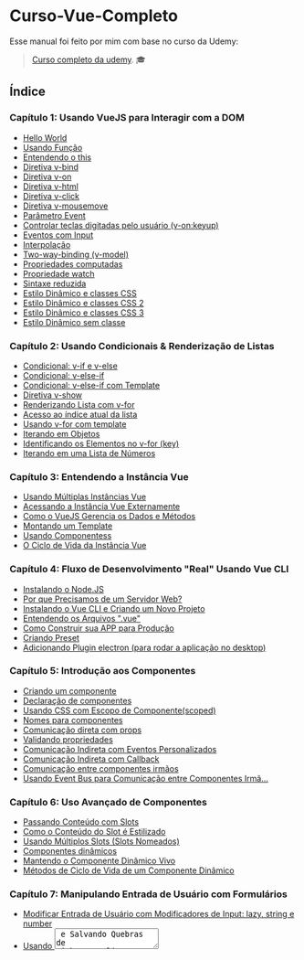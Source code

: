 # Curso-Vue-Completo
Esse manual foi feito por mim com base no curso da Udemy:
> [Curso completo da udemy](https://www.udemy.com/course/vue-js-completo/). :mortar_board:

## Índice

### Capítulo 1: Usando VueJS para Interagir com a DOM 
* [Hello World](#hello)
* [Usando Função](#funcao)
* [Entendendo o this](#this)
* [Diretiva v-bind](#bind)
* [Diretiva v-on](#on)
* [Diretiva v-html](#html)
* [Diretiva v-click](#click)
* [Diretiva v-mousemove](#mousemove)
* [Parâmetro Event](#event)
* [Controlar teclas digitadas pelo usuário (v-on:keyup)](#teclas)
* [Eventos com Input](#input)
* [Interpolação](#interpolacao)
* [Two-way-binding (v-model)](#model)
* [Propriedades computadas](#computed)
* [Propriedade watch](#watch)
* [Sintaxe reduzida](#reduzida)
* [Estilo Dinâmico e classes CSS](#estilo)
* [Estilo Dinâmico e classes CSS 2](#estilo2)
* [Estilo Dinâmico e classes CSS 3](#estilo3)
* [Estilo Dinâmico sem classe](#semclasse)

<a id="capitulo2"></a>
### Capítulo 2: Usando Condicionais & Renderização de Listas

* [Condicional: v-if e v-else](#vif)
* [Condicional: v-else-if](#velse)
* [Condicional: v-else-if com Template](#template)
* [Diretiva v-show](#vshow)
* [Renderizando Lista com v-for](#vfor)
* [Acesso ao índice atual da lista](#listai)
* [Usando v-for com template](#vfortemplate)
* [Iterando em Objetos](#interandoobjetos)
* [Identificando os Elementos no v-for (key)](#key)
* [ Iterando em uma Lista de Números](#listanumero)

<a id="capitulo3"></a>
### Capítulo 3: Entendendo a Instância Vue
* [Usando Múltiplas Instâncias Vue](#multvue)
* [Acessando a Instância Vue Externamente](#exvue)
* [Como o VueJS Gerencia os Dados e Métodos](#gerencia)
* [Montando um Template](#mount)
* [Usando Componentess](#usandocomponentes)
* [O Ciclo de Vida da Instância Vue](#ciclodevida)


<a id="capitulo4"></a>
### Capítulo 4: Fluxo de Desenvolvimento "Real" Usando Vue CLI
* [Instalando o Node.JS](#node)
* [Por que Precisamos de um Servidor Web?](#servidorNode)
* [Instalando o Vue CLI e Criando um Novo Projeto](#instalandovuecli)
* [Entendendo os Arquivos ".vue"](#entendendoarquivovue)
* [Como Construir sua APP para Produção](#appproducao)
* [Criando Preset](#preset)
* [Adicionando Plugin electron (para rodar a aplicação no desktop)](#adicionandopluginselectron)

<a id="capitulo5"></a>
### Capítulo 5: Introdução aos Componentes
* [Criando um componente](#criandocomponente)
* [Declaração de componentes](#declaracaocomponentes)
* [Usando CSS com Escopo de Componente(scoped)](#scoped)
* [Nomes para componentes](#nomescomponentes)
* [Comunicação direta com props](#props)
* [Validando propriedades](#validandopropriedades)
* [Comunicação Indireta com Eventos Personalizados](#eventospersonalizados)
* [Comunicação Indireta com Callback](#callbacks)
* [Comunicação entre componentes irmãos](#irmaos)
* [Usando Event Bus para Comunicação entre Componentes Irmã…](#barramento)

<a id="capitulo6"></a>
### Capítulo 6: Uso Avançado de Componentes
* [Passando Conteúdo com Slots](#slots)
* [Como o Conteúdo do Slot é Estilizado](#slotestilo)
* [Usando Múltiplos Slots (Slots Nomeados)](#multiplosslots)
* [Componentes dinâmicos](#componentesdinamicos)
* [ Mantendo o Componente Dinâmico Vivo](#keepalive)
* [Métodos de Ciclo de Vida de um Componente Dinâmico](#ciclodevidacomponente)

<a id="capitulo7"></a>
### Capítulo 7: Manipulando Entrada de Usuário com Formulários
* [Modificar Entrada de Usuário com Modificadores de Input: lazy, string e number](#modificadorinput)
* [Usando <textarea> e Salvando Quebras de Linha](#textareamodel)
* [Usando Checkboxes e Salvando os Dados em um Array](#checkboxmodel)
* [Usando radio](#radiomodel)
* [Manipulando Combobox com select e option](#selectmodel)
* [Previnindo comportamento padrão do botão (prevent)](#prevent)

<a id="capitulo8"></a>
### Capítulo 8: Usando e criando diretivas Personalizadas
* [Algumas diretivas](#diretivas)
* [Criando diretiva simples](#diretivasimples)
* [Passando valor para a diretiva personalizada](#diretivavalor)
* [Passando Argumento para diretiva personalizada](#diretivaargumento)
* [Diretivas personalizadas com modificadores](#diretivamodificador)
* [Anotomia de uma diretiva](#diretivaanatomia)
* [Registrar diretivas localmente](#diretivalocal)
* [Usando Múltiplos Modificadores](#variosmodificadores)
* [Passando Valores mais Complexos para as Diretivas](#diretivascomplexo)

<a id="capitulo9"></a>
### Capítulo 9: Melhorando sua App com Filtros e Mixins
* [Criando um filtro local](#filtrolocal)
* [Filtro Global e Como Encadear Múltiplos Filtros](#filtroglobal)
* [Filtro com v-bind](#filtrobind)
* [Usando mixins](#mixins)

# Capítulo 1: Usando VueJS para Interagir com a DOM 
<a id="hello"></a>
## Hello World :raised_hand:

> Uma forma de usar o Vue, é copiando a tag script da [documentação](https://vuejs.org/v2/guide/) e colando no seu documento.

> Dentro das tags HTML existe um conteúdo de texto, as chaves duplas **{{ }}** funcionam como interpolação do texto com o atributo do Vue.

> Instanciando uma nova Vue **new Vue()** com o construtor.
 
> O atributo **el** do Vue, representa qual trecho do HTML vou manipular passando o **ID**.

``` html
<script src="https://cdn.jsdelivr.net/npm/vue/dist/vue.js"></script>

<div id="app">
    <p>{{ titulo }}</p>
</div>

<script>
    new Vue({
        el: '#app',
        data: {
            titulo: 'Hello World!'
        }
    })
</script>
```
**[⬆ Voltar para o índice](#índice)**


<a id="funcao"></a>
## Usando Função :wrench:

> Uma propriedade **methods** na instância do Vue serve para adicionar minhas funções (ou métodos), repare que em **data** eu abro um objeto, a mesma coisa em **methods**

```html
<script src="https://cdn.jsdelivr.net/npm/vue/dist/vue.js"></script>

<div id="app">
    <p>{{ titulo }}</p>
    <p>{{ saudacao() }}</p>
</div>

<script>
    new Vue({
        el: '#app',
        data: {
            titulo: 'Usando VueJs!'
        },
        methods: {
            saudacao: function(){
                return 'Boa semana'
            }
        }
    })
</script> 
```
**[⬆ Voltar para o índice](#índice)**


<a id="this"></a>
## Entendendo o this :point_right:

> Repare que não preciso usar **{{ Vue.methods.saudacao }}** e também **{{ Vue.data.titulo }}** , o Vue joga todas as propriedades para a raiz dele, e o **this** referencia o Vue, ou seja, pelo **this** consigo acesso direto as propriedades

```html
<script src="https://cdn.jsdelivr.net/npm/vue/dist/vue.js"></script>

<div id="app">
    <p>{{ titulo }}</p>
    <p>{{ saudacao() }}</p>
</div>

<script>
    new Vue({
        el: '#app',
        data: {
            titulo: 'Usando VueJs!'
        },
        methods: {
            saudacao: function(){
                console.log(this)
                return this.titulo
            }
        }
    })
</script>
```
**[⬆ Voltar para o índice](#índice)**


<a id="bind"></a>
## Diretiva v-bind  :telephone_receiver:

> O HTML permite que eu crie propriedades personalizadas, o Vue usou isso para criar as suas próprias e chamou isso de **diretivas**, ex: **v-bind**, **v-model**, etc.

> Para usar os atributos do Vue nas propriedades, não posso fazer assim `<a v-href="{{link}}">Google</a> `, as chaves só funcionam pois dentro das tags do HTML eu tenho conteúdo de texto e elas fazem então a interpolação, agora para as propriedades, tem que utilizar as **diretivas** do Vue, ex: `<a v-bind:href="link">Google</a>`

> O **v-bind** faz uma ligação do atributo link do Vue para o HTML.

```html
<script src="https://cdn.jsdelivr.net/npm/vue/dist/vue.js"></script>

<div id="app">
    <a v-bind:href="link">Google</a>
</div>

<script>
    new Vue({
        el: '#app',
        data: {
            link: 'http://google.com.br'
        },
    })
</script>
```
**[⬆ Voltar para o índice](#índice)**


<a id="on"></a>
## Diretiva v-on  :on:

> **v-on** esperando um evento acontecer para chamar uma função.

```html
<script src="https://cdn.jsdelivr.net/npm/vue/dist/vue.js"></script>

<div id="app">
    <input v-on:input="saudacao">{{ titulo }}</input>
</div>

<script>
    new Vue({
        el: '#app',
        data: {
            titulo: 'Usando VueJs!',
        },
        methods: {
            saudacao: function(){
                this.titulo = "Mudei o texto"
                return this.titulo
            }
        }
    })
</script>
```
**[⬆ Voltar para o índice](#índice)**


<a id="html"></a>
## Diretiva v-html  :hammer:

> **v-html** Posso passar código HTML através de um atributo no Vue.

```html
<script src="https://cdn.jsdelivr.net/npm/vue/dist/vue.js"></script>

<div id="app">
    <p v-html="linkHtml"></p>
</div>

<script>
    new Vue({
        el: '#app',
        data: {
            linkHtml: '<a href="http://google.com.br">Google</a>'
        }
    })
</script>
```
**[⬆ Voltar para o índice](#índice)**


<a id="click"></a>
## Evento v-on:click  :mouse:

> **v-on:click** Ao ser clicado o elemento dispara uma função.

```html
<script src="https://cdn.jsdelivr.net/npm/vue/dist/vue.js"></script>

<div id="app">
    <p>{{ contador }}</p>
    <button v-on:click="somar">Somar 1</button>
</div>

<script>
    new Vue({
        el: '#app',
        data: {
            contador: 0
        },
        methods: {
            somar(){
                this.contador++
            }
        }
    })
</script>
```
**[⬆ Voltar para o índice](#índice)**


<a id="mousemove"></a>
## Evento v-on:mousemove  :mouse2:

> **v-on:mousemove** Ao passar o mouse em cima da tag `<p>`, é mostrado a posição do mouse.

```html
<script src="https://cdn.jsdelivr.net/npm/vue/dist/vue.js"></script>

<div id="app">
    <p>{{ contador }}</p>
    <button v-on:click="somar">Somar 1</button>
    <p v-on:mousemove="atualizarXY"> Mouse: {{x}} e {{y}}</p>
</div>

<script>
    new Vue({
        el: '#app',
        data: {
            contador: 0,
            x: 0,
            y: 0
        },
        methods: {
            somar(){
                this.contador++
            },

            atualizarXY(event){
                console.log(event)
                this.x = event.clientX
                this.y = event.clientY
            }
        }
    })
</script>
```
**[⬆ Voltar para o índice](#índice)**


<a id="event"></a>
## Parâmetro event  :clock130:

> Por padrão o Vue já reconhece o parâmetro event, posso usar sem passar nada na função `<button v-on:click="somar"` mas se eu passar outro parâmetro para a função e ainda sim quiser usar o evento, eu preciso usar o event assim `$event` com dólar na frente e o nome obrigatoriamente precisa ser **event**.

```html
<script src="https://cdn.jsdelivr.net/npm/vue/dist/vue.js"></script>

<div id="app">
    <p>{{ contador }}</p>
    <button v-on:click="somar(5, $event)">Somar 1</button>
</div>

<script>
    new Vue({
        el: '#app',
        data: {
            contador: 0,
        },
        methods: {
            somar(passo, ev){
                console.log(passo, ev)
                this.contador += passo
            },
        }
    })
</script>
```
**[⬆ Voltar para o índice](#índice)**

<a id="teclas"></a>
## Controlar teclas digitadas pelo usuário (v-on:keyup) :computer:

> Fica muito mais fácil controlar quais teclas o usuário digitou, basta passar o nome da tecla **v-on:keyup.(nome da tecla)**. Para controlar duas teclas pressionadas juntas **v-on:keyp.(nomedatecla).(nomedatecla)**

```html
<script src="https://cdn.jsdelivr.net/npm/vue/dist/vue.js"></script>

<div id="app">
    <div>
        <label>Ativa após qualquer tecla:</label>
        <input type="text" v-on:keyup="solteiTecla">
    </div>

    <div>
        <label>Ativa após o enter:</label>
        <input type="text" v-on:keyup.enter="solteiEnter">
    </div>

    <div>
        <label>Ativa após o enter + alt:</label>
        <input type="text"  v-on:keyup.enter.alt="solteiEnter_Alt">
    </div>
    
</div>

<script>
    new Vue({
        el: '#app',
        methods: {  
            solteiTecla(){
                alert('apertei qualquer tecla')
            },

            solteiEnter(){
                alert('Apertei Enter')
            },

            solteiEnter_Alt(){
                alert('Apertei enter+alt')
            }
        }
    })
</script>
```
**[⬆ Voltar para o índice](#índice)**


<a id="input"></a>
## Eventos com input 
### Utilizando Javascript Puro:

```html
<input type="text" onkeypress="alteraTitulo(event)">
<p id="title">Curso Vue</p>

<script>
    let p = document.querySelector("#title");

    function alteraTitulo(event){
        p.innerText = event.target.value;
    }
</script>
```

### Agora utilizando Vue:

```html
<script src="https://cdn.jsdelivr.net/npm/vue/dist/vue.js"></script>

<div id="app">
    <input type="text" v-on:input="alteraTitulo">
    <p>{{ title }}</p>
</div>

<script>
    new Vue({
        el: "#app",
        data: {
            title: "Curso Vue"
        },

        methods: {
            alteraTitulo(event){
                this.title = event.target.value;
            }
        }
    })
</script> 
```
**[⬆ Voltar para o índice](#índice)**

<a id="interpolacao"></a>
## Interpolação 

> Consigo escrever instruções simples de uma linha dentro das chaves duplas **{{}}**

```html
<script src="https://cdn.jsdelivr.net/npm/vue/dist/vue.js"></script>

<div id="app">
    <p>{{ c }}</p>
    <p>{{ c >= 10 ? "É maior ou igual a 10" : "É menor e diferente de 10"}}</p>
    <p>Dobro do contador: {{ c * 2}}</p>
    <button v-on:click="contador">Aumenta 1</button> 
</div>

<script>
    new Vue({
        el: '#app',
        data: {
            c: 0
        },

        methods: {
            contador(){
                this.c++
            }
        }
    })
</script>
```
**[⬆ Voltar para o índice](#índice)**

<a id="model"></a>
## Two-Way-Binding (v-model) :arrows_clockwise:

> Por enquanto com **v-bind** os dados da minha instância Vue modificam apenas o template.

> Já os eventos ouvem no template e modificam apenas os dados da instância Vue que por sua vez modificam o template.

> Agora o **v-model** vai modificar ao mesmo tempo o template e os dados da minha instância Vue, funcionando como um espelho ou uma via de mão dupla.

```html
<script src="https://cdn.jsdelivr.net/npm/vue/dist/vue.js"></script>

<script src="https://cdn.jsdelivr.net/npm/vue/dist/vue.js"></script>

<div id="app">
   <input type="text" v-model="titulo">
   <p>{{ titulo }}</p>
</div>

<script>
    new Vue({
        el: '#app',
        data: {
            titulo: 'Vue Js'
        }
    })
</script>
```
**[⬆ Voltar para o índice](#índice)**

<a id="computed"></a>
## Propriedades computadas :computer:

> Quando existe alguma alteração na irteface os componentes são rendererizados novamente, então os métodos são invocados mesmo sem ter ligação com as propriedades alteradas. Existe uma propriedade no vue chamada **computed** que o método só vai ser invocado quando a propriedade que tem relação com ele é alterada.

> Propriedades computed são chamadas sem os pareteses **()**

> Repare que sem o **computed**, o método resultado() era chamado quando clicado em aumentar2, mesmo sem aumentar2 ter relação nenhuma com o método resultado, com o **computed** uma propriedade computada será apenas invocada quando uma propriedade que está relacionada a ela é atualizada!

> O computed é usado quando quero juntar dos dados em um só.

```html
<script src="https://cdn.jsdelivr.net/npm/vue/dist/vue.js"></script>

<div id="app">
    <button v-on:click="aumentar">Aumentar</button>
    <button v-on:click="contador2++">Aumentar2</button>
    <button v-on:click="diminuir">Diminuir</button>
    <p>Contador: {{ contador1 }} | {{ contador2 }}</p>
    <p>Resultado: {{ resultado }}</p>
</div>

<script>
    new Vue({
        el: '#app',
        data: {
            contador1: 0,
            contador2: 0
        },

        computed: {
            resultado(){
                console.log("É chamado apenas quando modifico contador1")
                return this.contador1 >= 5 ? 
                       "maior ou igual a 5" : "menor que 5"         
            }
        },

        methods: {
             aumentar(){
                this.contador1++        
            },
             diminuir(){
                this.contador1--           
            },
            /* 
            resultado(){
                console.log(É chamado quando modifico contador 2, mesmo sem ter relação)
                return this.contador >= 5 ? 
                       "maior ou igual a 5" : "menor que 5"         
            } */
        }
    })
</script>
```
**[⬆ Voltar para o índice](#índice)**

<a id="watch"></a>
## Propriedade watch :tv:

> Monitora a mudança da propriedade. 

>Precisa ter o mesmo nome das propriedades dos dados.

```html
<script src="https://cdn.jsdelivr.net/npm/vue/dist/vue.js"></script>

<div id="app">
    <button v-on:click="aumentar">Aumentar</button>
    <p>{{ contador }}</p>
</div>

<script>
    new Vue({
        el: '#app',
        data: {
            contador: 0,
        },

        watch: {
            contador(novo, antigo){
               console.log(novo, antigo)
            }
        },

        methods: {
             aumentar(){
                this.contador++ 
            }   
        }     
    })
</script>
```
**[⬆ Voltar para o índice](#índice)**


<a id="reduzida"></a>
## Sintaxe reduzida 

> eventos **v-on** podem ser substituídos por **@** e o **v-bind** por **:**(dois pontos)

```html
<script src="https://cdn.jsdelivr.net/npm/vue/dist/vue.js"></script>

<div id="app">
    <p>{{ contador }}</p>
    <button @click="somar">Somar 1</button>
    <hr>
    <input type="text" :value="contador">
</div>

<script>
    new Vue({
        el: '#app',
        data: {
            contador: 0
        },
        methods: {
            somar(){
                this.contador++
            }
        }
    })
</script>
```
**[⬆ Voltar para o índice](#índice)**


<a id="estilo"></a>
## Estilo dinâmico e classes CSS :tshirt:

>Consigo Aplicar estilo CSS diretamente no template usando **:class="{ (nome da classe): (valor booleano)}"** ex: **:class="{c1: true}**

```html
<script src="https://cdn.jsdelivr.net/npm/vue/dist/vue.js"></script>

<style>
    #app{
        display: flex;
        justify-content: space-around;
    }

    .demo{
        width: 100px;
        height: 100px;
        background-color: gray;
    }

    .c1 {
        background-color: red;
    }

    .c2 {
        background-color: green;
    }

    .c3 {
        background-color: blue;
    }
</style>

<div id="app">
    <div class="demo" :class="{c1: aplicarC1}"
         @click="aplicarC1 = !aplicarC1"></div>
    <div class="demo"></div>
    <div class="demo"></div>
</div>

<script>
    new Vue({
        el: '#app',
        data: {
            aplicarC1: false
        }
    })
</script>
```
**[⬆ Voltar para o índice](#índice)**

<a id="estilo2"></a>
## Estilo dinâmico e classes CSS 2 :art:

> Uma outra forma de aplicar as classes css é usando a propriedade computed, consigo assim aplicar várias classes de uma forma mais enxuta.

```html
<script src="https://cdn.jsdelivr.net/npm/vue/dist/vue.js"></script>

<style>
    #app{
        display: flex;
        justify-content: space-around;
    }

    .demo{
        width: 100px;
        height: 100px;
        background-color: gray;
    }

    .c1 {
        background-color: red;
    }

    .c2 {
        background-color: green;
    }

    .c3 {
        background-color: blue;
    }
</style>

<div id="app">
    <div class="demo" :class="estilo" @click="aplicarC1 = !aplicarC1"></div>
    <div class="demo"></div>
    <div class="demo"></div>
</div>

<script>
    new Vue({
        el: '#app',
        data: {
            aplicarC1: false
        },

        computed: {
            estilo(){
                return {
                    c1: this.aplicarC1,
                    c2: !this.aplicarC1
                }
            }
        }
    })
</script>
```
**[⬆ Voltar para o índice](#índice)**


<a id="estilo3"></a>
## Estilo dinâmico e classes CSS 3 :eyeglasses:

> Mudar o nome da classe CSS através de propriedades do VUE

```html
<script src="https://cdn.jsdelivr.net/npm/vue/dist/vue.js"></script>

<style>
    .caixas{
        display: flex;
        justify-content: space-around;
    }

    .demo{
        width: 100px;
        height: 100px;
        background-color: gray;
    }

    .c1 {
        background-color: red;
    }

    .c2 {
        background-color: green;
    }

    .c3 {
        background-color: blue;
    }

    .girar {
        transform: rotate(45deg);
    }
</style>

<div id="app">
    <div class="caixas">
        <div class="demo" :class="estilo" @click="aplicarC1 = !aplicarC1"></div>
        <div class="demo"></div>
        <div class="demo" :class="[classeCSS]"></div>
    </div>
    <hr>
    <input type="text" v-model="classeCSS">
</div>

<script>
    new Vue({
        el: '#app',
        data: {
            aplicarC1: false,
            classeCSS: "c1",
            teste: "girar"
        },

        computed: {
            estilo(){
                return {
                    c1: this.aplicarC1,
                    c2: !this.aplicarC1
                }
            }
        }
    })
</script>
```
**[⬆ Voltar para o índice](#índice)**


<a id="semclasse"></a>
## Estilo dinâmico sem classe :tophat:

> Lembrando que para aplicar o nome de uma classe no template que tenha **-** (hífe) preciso usar aspas. ex: 'background-color'


```html
<script src="https://cdn.jsdelivr.net/npm/vue/dist/vue.js"></script>

<style>
    .caixas{
        display: flex;
        justify-content: space-around;
    }

    .demo{
        width: 100px;
        height: 100px;
        background-color: gray;
    }

</style>

<div id="app">
    <div class="caixas">
        <div class="demo" :style="{'background-color' : cor}"></div>
        <div class="demo" :style="[meuEstilo, {height: altura} ]"></div>
        <div class="demo"></div>
    </div>
    <hr>
    <input type="text" v-model="cor">
    <input type="text" v-model="largura">
</div>

<script>
    new Vue({
        el: '#app',
        data: {
           cor: 'red',
           largura : '300',
           altura : 20
        },

        computed: {
            meuEstilo(){
                return{
                    backGroundColor: this.cor,
                    width : this.largura + 'px'
                }
            }  
        }
    })
</script>
```
**[⬆ Voltar para o índice](#índice)**


# Capítulo 2: Usando Condicionais & Renderização de Listas
<a id="vif"></a>
## Condicional v-if e v-else :performing_arts:

> **v-if** se a condição for true aparece o elemento, **se não** (v-else) aparece o outro elemento.

> Veja nos elementos, eles desaparecem na DOM conforme a condição.

```html
<meta charset="UTF-8">
<script src="https://cdn.jsdelivr.net/npm/vue/dist/vue.js"></script>

<div id="app">
    <p v-if="logado">Usuário Logado: {{ nome }}</p>
    <p v-else>Nenhum usuário logado</p>
    <button @click="logado = !logado">{{ logado ? 'Sair' : 'Entrar' }}</button>
</div>

<script>
    new Vue({
        el: '#app',
        data: {
            nome: 'Maria',
            logado: false
        }
    })
</script>
```
**[⬆ Voltar para o índice](#capitulo2)**


<a id="velse"></a>
## Condicional v-else-if :performing_arts:

> Construir vários if aninhados.

```html
<meta charset="UTF-8">
<script src="https://cdn.jsdelivr.net/npm/vue/dist/vue.js"></script>

<div id="app">
    <p v-if="logado">Usuário Logado: {{ nome }}</p>
    <p v-else-if="anonimo">Navegando como anônimo</p>
    <p v-else>Nenhum usuário logado</p>
    <button @click="logado = !logado">{{ logado ? 'Sair' : 'Entrar' }}</button>
    <input type="checkbox" v-model="anonimo">
</div>

<script>
    new Vue({
        el: '#app',
        data: {
            nome: 'Maria',
            logado: false,
            anonimo: false
        }
    })
</script>
```
**[⬆ Voltar para o índice](#capitulo2)**


<a id="template"></a>
## Condicional v-else-if com template

> Com a tag **template** do html 5, conseguimos envolver nossas tags sem o template aparecer na DOM.

```html
<meta charset="UTF-8">
<script src="https://cdn.jsdelivr.net/npm/vue/dist/vue.js"></script>

<div id="app">
    <template v-if="logado">
        <p>Usuário Logado: {{ nome }}</p>
        <p>Perfil: admin</p>
    </template>
   
    <p v-else-if="anonimo">Navegando como anônimo</p>
    <p v-else>Nenhum usuário logado</p>
    <button @click="logado = !logado">{{ logado ? 'Sair' : 'Entrar' }}</button>
    <input type="checkbox" v-model="anonimo">
</div>

<script>
    new Vue({
        el: '#app',
        data: {
            nome: 'Maria',
            logado: false,
            anonimo: false
        }
    })
</script>
```
**[⬆ Voltar para o índice](#capitulo2)**


<a id="vshow"></a>
## Diretiva v-show 

> Com a diretiva **v-show**, o elemento não desaparece da DOM, apenas é usado um estilo para ele ficar display:none.
> **v-show** não tem "else", basta aplicar uma negação a ele.
> Como é aplicado apenas um estilo, o v-show é mais performático do que o v-if, pois o v-if altera a DOM.

```html
<meta charset="UTF-8">
<script src="https://cdn.jsdelivr.net/npm/vue/dist/vue.js"></script>

<div id="app">
    <template v-if="logado">
        <p>Usuário Logado: {{ nome }}</p>
        <p>Perfil: admin</p>
    </template>
   
    <p v-else-if="anonimo">Navegando como anônimo</p>
    <p v-else>Nenhum usuário logado</p>
    <button @click="logado = !logado">{{ logado ? 'Sair' : 'Entrar' }}</button>
    <input type="checkbox" v-model="anonimo">
    <hr>
    <footer v-show="logado">
        Feito para você! {{ nome }}
    </footer>
    <footer v-show="!logado">
        Feito para você desconhecido
    </footer>
</div>

<script>
    new Vue({
        el: '#app',
        data: {
            nome: 'Maria',
            logado: false,
            anonimo: false
        }
    })
</script>
```
**[⬆ Voltar para o índice](#capitulo2)**



<a id="vfor"></a>
## Renderizando Lista com v-for 

> Com **v-for** eu consigo fazer algo semelhante ao **for each**

```html
<meta charset="UTF-8">
<script src="https://cdn.jsdelivr.net/npm/vue/dist/vue.js"></script>

<div id="app">
    <ul>
        <li v-for="cor in cores">{{ cor }}</li>
    </ul>
</div>

<script>
    new Vue({
        el: '#app',
        data: {
            cores: ['azul', 'verde', 'amarelo', 'rosa']
        }
    })
</script>
```
**[⬆ Voltar para o índice](#capitulo2)**


<a id="listai"></a>
## Acesso ao índice atual da lista 

> O segundo parâmetro sempre será o segundo valor mais importante, nesse caso o índice. **v-for="(cor, indice) in cores" **

```html
<meta charset="UTF-8">
<script src="https://cdn.jsdelivr.net/npm/vue/dist/vue.js"></script>

<div id="app">
    <ul>
        <li v-for="(cor, indice) in cores">{{ indice }} - {{ cor }}</li>
    </ul>
</div>

<script>
    new Vue({
        el: '#app',
        data: {
            cores: ['azul', 'verde', 'amarelo', 'rosa']
        }
    })
</script>

<style>
    ul{
        list-style-type: none;
    }
</style>
```
**[⬆ Voltar para o índice](#capitulo2)**


<a id="vfortemplate"></a>
## Usando v-for com template

> tag **template** sempre ficará oculta na DOM.

```html
<meta charset="UTF-8">
<script src="https://cdn.jsdelivr.net/npm/vue/dist/vue.js"></script>

<div id="app">
    <ul>
        <li v-for="(cor, indice) in cores">{{ indice }} - {{ cor }}</li>
    </ul>

    <hr>
    <template v-for="(cor, indice) in cores">
        <h1>{{ cor }}</h1>
        <p>{{ indice }}</p>
    </template>
</div>

<script>
    new Vue({
        el: '#app',
        data: {
            cores: ['azul', 'verde', 'amarelo', 'rosa']
        }
    })
</script>

<style>
    ul{
        list-style-type: none;
    }
</style>
```
**[⬆ Voltar para o índice](#capitulo2)**


<a id="interandoobjetos"></a>
## Interando em objetos

> Nesse caso, o segundo parâmetro de maior importante será a chave, e o terceiro o índice.

```html
<meta charset="UTF-8">
<script src="https://cdn.jsdelivr.net/npm/vue/dist/vue.js"></script>

<div id="app">
    <ul>
        <li v-for="pessoa in pessoas">
            <span v-for="(valor, chave, index) in pessoa">
               {{ chave }} = {{ valor }} ({{index}})
            </span>
        </li>
    </ul>
</div>

<script>
    new Vue({
        el: '#app',
        data: {
            cores: ['azul', 'verde', 'amarelo', 'rosa'],
            pessoas: [
                {nome: 'Ana', idade: 26, peso: 59},
                {nome: 'Guilherme', idade: 22, peso: 89}
            ]
        }
    })
</script>

<style>
    ul{
        list-style-type: none;
    }
</style>
```
**[⬆ Voltar para o índice](#capitulo2)**


<a id="key"></a>
## Identificando os Elementos no v-for (key)

> o atributo key é apenas um atributo que visa auxiliar o Vue no controle de alterações em listas. Para que o que está sendo apresentado na tela, reflita exatamente o que está no array.

```html
<meta charset="UTF-8">
<script src="https://cdn.jsdelivr.net/npm/vue/dist/vue.js"></script>

<div id="app">
    <ul>
        <li v-for="cor in cores" :key="cor">{{ cor }}</li>
    </ul>

    <input type="text" v-model="cor">
    <button @click="cores.push(cor)">Adicionar</button>
    
</div>

<script>
    new Vue({
        el: '#app',
        data: {
           cor: '',
           cores: ['amarelo', 'verde', 'azul', 'roxo', 'vermelho']
        }
    })
</script>

```
**[⬆ Voltar para o índice](#capitulo2)**


<a id="listanumero"></a>
##  Iterando em uma Lista de Números

```html
<meta charset="UTF-8">
<script src="https://cdn.jsdelivr.net/npm/vue/dist/vue.js"></script>

<div id="app">
    <ul>
        <li v-for="numero in 20">{{numero}}</li>
    </ul> 
</div>

<script>
    new Vue({
        el: '#app',
    })
</script>

```
**[⬆ Voltar para o índice](#capitulo2)**



# Capítulo 3: Entendendo a Instância Vue

<a id="multvue"></a>
##  Usando Múltiplas Instâncias Vue

> Não é usual usar múltiplas instâncias vue, mas esse capítulo é para mostrar que isso é possível

```html
<meta charset="UTF-8">
<script src="https://cdn.jsdelivr.net/npm/vue/dist/vue.js"></script>

<div id="app1">
    {{titulo1}}
    <button @click="alterar">Alterar</button>
</div>

<div id="app2">
    {{titulo2}}
    <button @click="alterar">Alterar</button>
</div>

<script>
    new Vue({
        el: '#app1',
        data: {
            titulo1: 'teste1'
        },
        methods: {
            alterar(){
                this.titulo1 += '!!!'
            }
        }
    })

    new Vue({
        el: '#app2',
        data: {
            titulo2: 'teste2'
        },
        methods: {
            alterar(){
                this.titulo2 += '!!!'
            }
        }
    })
</script>

```
**[⬆ Voltar para o índice](#capitulo3)**


<a id="exvue"></a>
##  Acessando a Instância Vue Externamente

> Consigo acessar dados de uma instância Vue dentro de outra e acessar dados da Vue através de javascript puro.

```html
<meta charset="UTF-8">
<script src="https://cdn.jsdelivr.net/npm/vue/dist/vue.js"></script>

<div id="app1">
    {{titulo1}}
    <button @click="alterar">Alterar</button>
</div>

<div id="app2">
    {{titulo2}}
    <button @click="alterar">Alterar</button>
</div>

<script>
    const vm1 = new Vue({
        el: '#app1',
        data: {
            titulo1: 'teste1'
        },
        methods: {
            alterar(){
                vm2.titulo2 += '???'
            }
        }
    })

   const vm2 = new Vue({
        el: '#app2',
        data: {
            titulo2: 'teste2'
        },
        methods: {
            alterar(){
                vm1.titulo1 += '!!!'
            }
        }
    })

    setTimeout(() => {
        vm1.titulo1 = 'Alterado pelo timer'
    }, 2000)
</script>
```
**[⬆ Voltar para o índice](#capitulo3)**


<a id="exvue"></a>
##  Acessando a Instância Vue Externamente

> Consigo acessar dados de uma instância Vue dentro de outra e acessar dados da Vue através de javascript puro.

```html
<meta charset="UTF-8">
<script src="https://cdn.jsdelivr.net/npm/vue/dist/vue.js"></script>

<div id="app1">
    {{titulo1}}
    <button @click="alterar">Alterar</button>
</div>

<div id="app2">
    {{titulo2}}
    <button @click="alterar">Alterar</button>
</div>

<script>
    const vm1 = new Vue({
        el: '#app1',
        data: {
            titulo1: 'teste1'
        },
        methods: {
            alterar(){
                vm2.titulo2 += '???'
            }
        }
    })

   const vm2 = new Vue({
        el: '#app2',
        data: {
            titulo2: 'teste2'
        },
        methods: {
            alterar(){
                vm1.titulo1 += '!!!'
            }
        }
    })

    setTimeout(() => {
        vm1.titulo1 = 'Alterado pelo timer'
    }, 2000)
</script>
```
**[⬆ Voltar para o índice](#capitulo3)**



<a id="gerencia"></a>
##  Como o VueJS Gerencia os Dados e Métodos

> Aqui, estou adicionando uma nova propriedade para minha instância  **vm.novainfo** porém quando vou renderizar na tela, acontece o erro,
esse dado não é reativo, pois não declarei ele dentro da minha instância Vue.

```html
<meta charset="UTF-8">
<script src="https://cdn.jsdelivr.net/npm/vue/dist/vue.js"></script>

<div id="app">
    {{titulo}} {{ novaInfo}}
    <button @click="alterar">Alterar</button>
</div>

<script>
    const vm = new Vue({
        el: '#app',
        data: {
            titulo: 'teste'
        },
        methods: {
            alterar(){
                this.titulo += '???'
            }
        }
    })

    vm.novaInfo = 'Teste'
    console.log(vm.novaInfo)

</script>
```
**[⬆ Voltar para o índice](#capitulo3)**


<a id="mount"></a>
##  Montando um Template

> Template aqui é uma propriedade da instância Vue, uso crases ` ` para conseguir escrever em mais de uma linha. O template pode ser montado
com o método **$mount(#app)** passando o #app ou com javascript puro como mostrando na última linha

```html
<meta charset="UTF-8">
<script src="https://cdn.jsdelivr.net/npm/vue/dist/vue.js"></script>

<div id="app">

</div>

<script>
    const vm = new Vue({
        template: `
            <div>
                <h1>{{ aula }}</h1>
                <h2>{{ modulo }}</h2>
                <button @click="alterarAula">Alterar Aula</button>
                <button @click="alterarModulo">Alterar Módulo</button>
            </div>
        `
        ,
        data:{
            aula: 'Aula: montando instância vue',
            modulo: 'Modulo: Instância Vue'
        },
        methods: {
            alterarAula(){
                this.aula += '#'
            },
            alterarModulo(){
                this.modulo += '#'
            }
        }
    })

    //vm.$mount('#app')
    vm.$mount()
    document.querySelector('#app').appendChild(vm.$el)
</script>
```
**[⬆ Voltar para o índice](#capitulo3)**


<a id="usandocomponentes"></a>
##  Usando componentes

> Essa não é a melhor forma de usar componentes.

> Repare que o **data** é usado como função, para que cada componentes tenha suas próprias propriedades, 
se fosse passado como na instância, todo componentes teriam os mesmo dados alterados. Com a função ele sempre retorna um diferente.

> Componentes são usados como tags HTML.
 
```html
<meta charset="UTF-8">
<script src="https://cdn.jsdelivr.net/npm/vue/dist/vue.js"></script>

<div id="app">
    <comp></comp>
    <comp></comp>
    <comp></comp>
</div>

<script>
    Vue.component('comp', {
        template: `
            <div>
                <h1>{{ aula }}</h1>
                <h2>{{ modulo }}</h2>
                <button @click="alterarAula">Alterar Aula</button>
                <button @click="alterarModulo">Alterar Módulo</button>
            </div>
        `
        ,
        data: function(){
            return{
                aula: 'Aula: montando instância vue',
                modulo: 'Modulo: Instância Vue'
            }
        },
        methods: {
            alterarAula(){
                this.aula += '#'
            },
            alterarModulo(){
                this.modulo += '#'
            }
        }
    })

    const vm = new Vue({
        el: '#app', 
    })

</script>
```
**[⬆ Voltar para o índice](#capitulo3)**


<a id="ciclodevida"></a>
##  Ciclo de vida da instância Vue

> Todo o ciclo de como é feito a instância.
 
```html
<meta charset="UTF-8">
<script src="https://cdn.jsdelivr.net/npm/vue/dist/vue.js"></script>

<div id="app">
    <h1>{{ titulo }}</h1>
    <button @click="titulo += '#'">Alterar Titulo</button>
    <button @click="$destroy()">Destruir</button>
</div>

<script>
    const vm = new Vue({
        el: '#app',
        data: {
            titulo: 'Ciclo de vida'
        },
        beforeCreate() {
            console.log('Antes de criar')
        },
        created(){
            console.log('Criado')
        },
        beforeMount() {
            console.log('Antes de montar! (DOM)')
        },
        mounted() {
            console.log('DOM montada')
        },
        beforeUpdate() {
            console.log('Antes de atualizar')
        },
        update(){
            console.log('Atualizado')
        },
        beforeDestroy() {
            console.log('Antes de destruir')
        },
        destroyed() {
            console.log('Destruido')
        },
    })
</script>
```
**[⬆ Voltar para o índice](#capitulo3)**


# Capítulo 4: Fluxo de Desenvolvimento "Real" Usando Vue CLI

<a id="node"></a>
## Instalando o Node.JS

> Para esse capítulo precisamos usar o node.js.

> Vamos usar também o NPM, que é um gerenciador de pacotes para node.js.

>Instale o plugin **vetur** no vs code.
 

[Download node](https://nodejs.org/en/)

> Baixe a versão LTS do **node**, que é mais estável.

**[⬆ Voltar para o índice](#capitulo4)**


<a id="servidorNode"></a>
##  Por que Precisamos de um Servidor Web?

> Apesar de que o vue.js executa no client (se abrirmos o arquivo, estamos simulando o que o usuário vai ver), esse arquivo foi servido através de um 
protocólo HTTP (servidor).

> O protocólo HTTP não tem as mesmas funcionalidades do que um protocólo do tipo File ( que é quando abrimos o arquivo na nossa máquina).

> Logo, o servidor é importante para testarmos a aplicação em cenários mais realistas ( Requisições Ajax precisam de um servidor).

> O próprio Vue CLI internamente tem um servidor baseado em node, todo configurado, com auto reload e etc.

> Vue CLI te da toda a estrutura do projeto, configurações do projeto, build para desenvolvimento (que inicia um servidor),
build de produção, etc.

**[⬆ Voltar para o índice](#capitulo4)**


<a id="instalandovuecli"></a>
##  Instalando o Vue CLI e Criando um Novo Projeto

> Para instalar o vue CLI na sua máquina usando NPM, use o comando:
```javascript
npm i -g @vue/cli
```

> Agora o comando "vue" está disponível. Para criar um novo projeto, basta usar o comando:
```javascript
vue create (nomeprojeto)
```

> Agora use os comandos indicados para entrar na pasta (cd) e para iniciar um servidor:
```javascript
npm run serve
```

**[⬆ Voltar para o índice](#capitulo4)**


<a id="entendaarquivovue"></a>
##  Entendendo os Arquivos ".vue"

> Repare que o arquivo App.vue tem 3 secções: **template**, **script** e **style**. Faça um teste apagando tudo e escreva "olá mundo" no template,
dentro de uma div. Na parte do script, vamos ter as mesmas propriedades da instância Vue, faça um teste com **data**, mas lembre-se que por ser um
componente, data precisa ser usada como função, para que seus dados não sejam iguais para todos os componentes usados. Adicione um estilo também, pegando pelo id.

```html
<template>
  <div  id="app">
      {{ titulo }}
      <button @click="titulo += '#'">Alterar</button>
  </div>
</template>

<script>
export default {
  data: function(){
    return{
      titulo: "Teste data usando Vue.JS"
    }
  }
}
</script>

<style>
  #app{
    background-color: chocolate;
    color: #ffffff;
  }
</style>
```


**[⬆ Voltar para o índice](#capitulo4)**


<a id="appproducao"></a>
##  Como Construir sua APP para Produção

> Repare que não existe um arquivo app.js, esse arquivo javascript fica em memória. Para gerar esses arquivos e as pastar de produção,
precisamos usar o comando:

```
npm run build
```
> Repare que gerou a pasta **dist**, agora teremos nosso arquivo **html** com uma única linha, para ser o mais pequeno possível, agora sim temos os arquivos js
gerados. Com o comando **npm run build**, tiramos o arquivo js da memória e de fato colocamos no disco.

**[⬆ Voltar para o índice](#capitulo4)**

<a id="preset"></a>
## Criando Preset

> Quando executamos o comando **vue create (nome)** aparece a opção para escolher um preset (que são plugins e configurações já definidos). Escolha
a opção para definir manualmente os plugins, agora com a tecla de espaço, marque algumas opções, por exemplo: PWA, router, Vuex, Css Pre-processors, depois
tecle enter e siga esses passos: 
             2x. 
             De um sim (Y). 
             Sass/SCSS (with node-sass). P
             Primeira opção 
             Primeira novamente. 
             Package.json
             Salvar. 
             Por fim escolha o nome do preset. Pronto, está criando um preset.

> Agora, quando começar um novo projeto, irá aparecer o seu preset como opção, ele terá tudo configurado como foi feito. O seu projeto terá mais coisas
dentro dele.

**[⬆ Voltar para o índice](#capitulo4)**

<a id="adicionandopluginselectron"></a>
## Adicionando Plugin electron (para rodar a aplicação no desktop)

> Entre em package.json, e veja nas devDependencies, alguns plugins oficiais, sabemos disso pois começa com @vue/cli-plugin-babel, agora
plugins criados por terceiros usam o prefixo vue-cli-plugin. Na nossa aplicação vamos usar o plugin electron-builder, como o prefixo é padrão, 
para adicionar ao projeto basta usar o nome do plugin sem o prefixo, use o comando:
```javascript
vue add electron-builder
```
> Esse plugin é vai construir sua aplicação para desktop. Use o comando criado dentro do package.json, que é:

```javascript
npm run electron:serve
```

> Ele abrirá sua aplicação no desktop.

> Para mais opções adicione também o plugin:

```javascript
vue add vuetify
```

**[⬆ Voltar para o índice](#capitulo4)**


### Capítulo 5: Introdução aos Componentes


<a id="criandocomponente"></a>
##  Criando um componente

> Depois de criado a aplicação com **vue create**, vamos criar um componente **Contador.vue** dentro da pasta src.
 
```html
<template>
    <div class="contador">
        <span>{{ contador }}</span>
        <button @click="adicionar">+</button>
        <button @click="subtrair">-</button>
    </div>
</template>

<script>
export default {
    data(){
        return{
            contador: 0
        }
    },

    methods: {
        adicionar(){
            this.contador++
        },

        subtrair(){
            this.contador--
        }
    }
}
</script>

<style>
    .contador span{
        border-bottom: 1px solid #CCC;
        height: 30px;
        padding: 5px 25px;
    }

    .contador button{
        height: 30px;
        width: 30px;
        border-radius: 15px;
        background-color: coral;
        color: #fff;
        margin-left: 10px;
        outline: none;
    }
</style>
```

> Dentro do arquivo **main.js** vamos importar esse componente:

```javascript
 import Contador from './Contador.vue'
```

> Depois declarar esse componente como global ( global: pode ser usado em qualquer template), passando o nome que será usado:
```javascript
 Vue.component('app-contador', Contador)
```

> O arquivo main.js completo ficará assim:
```javascript
import Vue from 'vue'
import App from './App.vue'
import Contador from './Contador.vue'

Vue.config.productionTip = false

Vue.component('app-contador', Contador)

new Vue({
  render: h => h(App),
}).$mount('#app')
```

> Como o arquivo App.vue sempre começará a aplicação, podemos colocar o componente nele como se fosse um elemento <app-contador /> :

```html
<template>
<div id="app">
   <h1>Contadores</h1> 
   <app-contador />
   <app-contador />
   <app-contador />
</div>
</template>

<script>
export default {
}
</script>
```

**[⬆ Voltar para o índice](#capitulo5)**


<a id="declaracaocomponentes"></a>
## Declaração de componentes

> Declaração global, qualquer template tem acesso:

```javascript
 Vue.component('app-contadores', Contadores)
```

> Declaração local, apenas o componente que ele foi declarado tem acesso:

```javascript
 import Contador from './Contador.vue'

 export default {
    components: { 'app-contador' : Contador }    
 }
```

**[⬆ Voltar para o índice](#capitulo5)**



<a id="scoped"></a>
## Usando CSS com Escopo de Componente (scoped)

> Quando definimos um estilo para o nosso componente, esse estilo vai valer para todos os elementos, exemplo:

```html
<style>
    div {
        border: 1px solid red;
    }
</style>
```
> Esse estilo da div vai valer para todas os componentes do meu projeto. Para que o estilo fique somente para o componente específico, é
preciso escrever **scoped** no style.

```html
<style scoped>
    div {
        border: 1px solid red;
    }
</style>
```

> O estilo é transmitido para o filho direto do componente, mas não para o filho do filho, ou seja, ele não vai se propagar indefinidamente!
> Veja em inspecionar elemento, que é gerado uma propriedade no elemento, com um hash para identificar cada um deles, exemplo de como vai
aparecer : **data-v-6cbbf471** , isso é o vue aplicando o estilo nos elementos. Para procurar os que são afetados pelo estilo, basta escrever
isso no console, por exemplo: **document.querySelectorAll('div[data-v-6cbbf471]')**

**[⬆ Voltar para o índice](#capitulo5)**


<a id="nomescomponentes"></a>
## Nomes para componentes

> Lembrando que se for definr um nome com hífen, é preciso usar aspas em volta, mas se exportar o componente usando camel case ou pascal case,
posso simplesmente usar o hífen aonde a letra fica maíscula. Ex: 

```javascript
<app-usuario-info />


import AppUsuarioInfo from './UsuarioInfo'

export default {
    components: { AppUsuarioInfo }
}
```

> Usando aspas em volta ficaria assim:
```html
<app-usuario-info />


import AppUsuarioInfo from './UsuarioInfo'

export default {
    components: { 'app-usuario-info' : AppUsuarioInfo }
}
```


**[⬆ Voltar para o índice](#capitulo5)**

<a id="props"></a>
## Comunicação direta com props

> Propriedades nas tags são aceitas pelo HTML, por exemplo <div class=""teste> Olá mundo </div>, class é uma propriedade, assim como
id, charset, entre outras. Agora para passar uma propriedade de um componente para outro, posso criar propriedades personalizadas.

> No componente pai, eu tenho dados como "nome" :

```html
<template>
   <div id="pai">
       <h1>Eu sou o componente pai!</h1>
       <app-filho />
   </div>
</template>

<script>
import Filho from './Filho.vue'

export default {
    components: { 'app-filho' : Filho},
    data() {
        return {
            nome: "Joao"
        }
    }
}
</script>
```

> Agora eu quero passar esse "nome" para o componente filho, uma forma de fazer isso, é definindo no componente filho,
a propriedade "props", que vai aceitar propriedades passadas pelo componente pai.

```html
<template>
   <div class="filho">
       <h2>Eu sou o componente Filho!</h2>
       <p>{{ nome }}</p>
   </div>
   
</template>

<script>

export default {
    props: ['nome']
}
</script>

<style scoped>
 
</style>
```

> Agora, basta passar a propriedade na tag **app-filho**:

```html
<template>
   <div id="pai">
       <h1>Eu sou o componente pai!</h1>
       <app-filho :nome="nome"/>
   </div>
</template>

<script>
import Filho from './Filho.vue'

export default {
    components: { 'app-filho' : Filho},
    data() {
        return {
            nome: "Maria"
        }
    }
}
</script>

<style>
   #pai {
       color: rgb(60, 60, 170)
   }
</style>
```

**[⬆ Voltar para o índice](#capitulo5)**

<a id="validandopropriedades"></a>
## Validando propriedades

> Vamos supor que você tenha uma propriedade **nome** que será passada do componente pai para o filho, e no componente filho ela execute esse método:

```javascript
  this.nome.split('').reverse().join('')
```
> Esse método vai inverter a ordem de nome. Agora imagine que em nome você passe um número, bolean, ou qualquer tipo que não seja string, isso vai gerar um erro,
uma forma de tratar esse erro é especificar o tipo da propriedade a ser recebida:

```javascript
  props: {
        nome: String
    }
```

> Dessa forma é mais fácil encontrar o erro no console, eu especifico o tipo esperado, repare que o tipo tem letra maiúscula.
> Posso também esperar mais de um tipo, dessa forma:

```javascript
  props: {
        nome: [String, Array]
    }
```

> Também posso abrir minha propriedade nome como se fosse um objeto, dessa forma:

```javascript
  props: {
        nome: {
            type: String,
            require: true
        }
    }
```

> To dizendo que o tipo é String, é obrigatório que se passe a propriedade, usando o **require: true**
> Também posso passar a propriedade default, quando nada for passado ele usará o que estiver em default:

```javascript
  props: {
        nome: {
            type: String,
            default: 'joão'
        }
    }
```

**[⬆ Voltar para o índice](#capitulo5)**


<a id="eventospersonalizados"></a>
## Comunicação Indireta com Eventos Personalizados

> Existe uma forma de passar o evento do componente filho para o componente pai, passando dentro da função: 

```javascript
     reiniciarNome(){
            this.nome = "Pedro",
            this.$emit('nomeMudou', this.nome)
        }
```
> Estou criando um evento chamado "nomeMudou", que está associado com a propriedade "nome".
> Agora é só "ouvir" esse evento, como se fosse um evento normal (@click ou qualquer outro).

```javascript
    <app-usuario-info :nome="nome" @nomeMudou="nome = $event"/>
```

> Dentro do componente pai eu estou passando o evento. o $event, vai ter o valor do "this.nome". No caso estou alterando o valor da variável nome,
com o $event.

> Posso também, passar um objeto no **this.$emit** : 
```javascript
     reiniciarNome(){
            const antigo = this.nome
            this.nome = "Pedro",
            this.$emit('nomeMudou', {
              novo: this.nome,
              antigo
            })
        }
```
> Agora consigo acessar essas propriedades usando **$event.novo** ou **$event.antigo**
```javascript
     <div class="componentes">
            <app-usuario-info 
                :nome="nome" 
                @nomeMudou="nome = $event.antigo + $event.novo "/>
            <app-usuario-editar />
        </div>
```

<a id="callbacks"></a>
## Comunicação Indireta com Callback

> Outra forma de comunicação entre filho e pai, é ultilizar callbacks 

```javascript
     <div class="componentes">
            <app-usuario-info 
                :nome="nome" 
                :reiniciarFn="reiniciarNome"/>
            <app-usuario-editar />
        </div>
```
> No componente pai, estou passando uma função **reiniciarNome** pela propriedade **ReiniciarFn**

```javascript
      props: {
        nome: {
            type: String,
            require: true
        },

        reiniciarFn: Function
    },
```

> Agora declaro a função nas propriedades do componente filho, do tipo **Function**.

> E posso chamar essa propriedade disparando um evento como o click:
```javascript
   <button @click="reiniciarFn">Reiniciar Nome (call back)</button>
```

**[⬆ Voltar para o índice](#capitulo5)**

<a id="irmaos"></a>
## Comunicação entre componentes irmãos

> Não existe comunicação direta entre irmãos. Uma forma de fazer, seria:
o filho gera um evento para o pai, e o pai altera não só o filho que gerou o evento, mas também os outros filhos, se o pai tiver propriedades
associadas aos filhos.
 
Então: Filho1 altera o pai, e depois o pai altera o valor do filho1 e do filho2.            


**[⬆ Voltar para o índice](#capitulo5)**


<a id="barramento"></a>
## Usando Event Bus para Comunicação entre Componentes Irmãos

> Posso criar dentro da pasta **src** um barramento.js, que irá instanciar uma vue.

**barramento.js**
```javascript
   import Vue from 'vue'
   export default new Vue()
```

> No componente filho posso imitir alguma evento que causou alguma alteração, usando o barramento:

```javascript
import barramento from '@/barramento'

export default {
    props: {
        idade: Number
    },
    methods: {
        alterarIdade(){
            this.idade = 33
            barramento.$emit('idadeMudou', this.idade)
        }
    }
}
```

> Agora no componente irmão, eu posso ficar ouvindo se esse evento será disparada, e então passar uma callbak pra ele executar:


```javascript
  import barramento from '@/barramento'
    created(){
        barramento.$on('idadeMudou', idade => {
            this.idade = idade
        })
    }
```
> Repare que estou usando a função **created()** do vue, ela está fora da propriedade methods do componente filho.
> Pronto, agora os valores serão alterados apenas nos irmãos.

**[⬆ Voltar para o índice](#capitulo5)**


# Capítulo 6:Uso Avançado de Componentes

<a id="slots"></a>
## Passando Conteúdo com Slots

> É possível passar conteúdo pelo componente, dentro da tag filho.
> No componente pai (citacoes), passamos o conteúdo assim dentro do componente filho(citacao):
```javascript
  <template>
    <div class="citacoes">
        <Citacao>
            <h1>{{citacoes[indice].autor}}</h1>
            <p>{{ citacoes[indice].texto }}</p>
            <h6>{{ citacoes[indice].fonte }}</h6>
        </Citacao>
    </div>
</template>
```

> Agora no componente citacao passamos apenas a tag **slot**
```javascript
 <template>
    <div class="citacao">
       <slot></slot>
    </div>
  </template>
```

<a id="slots"></a>
## Como o Conteúdo do Slot é Estilizado

> O estilo é passado tanto no componente que tem a tag slot, quanto no componente que passa o contéudo, sendo que esse
o que tem preferência.

> Posso também definir o estilo que quero usando **!important**

```javascript
   h1 {
        color: red!important;
    }
```

**[⬆ Voltar para o índice](#capitulo6)**


<a id="multiplosslots"></a>
## Usando Múltiplos Slots (Slots Nomeados)

> Consigo passar vários slots, basta colocar a propriedade slot na tag que quero passar no componente pai (citacoes):
```javascript
     <Citacao>
            <p slot="teste">Olá eu estou aqui</p>
       </Citacao>
```

> Agora no componente filho, eu passo na tag slot, a propriedade name:
```javascript
   <template>
    <div class="citacao">
       <slot></slot>
       <slot name="teste"></slot>
    </div>
   </template>
```


**[⬆ Voltar para o índice](#capitulo6)**

<a id="componentesdinamicos"></a>
## Componentes Dinâmicos

> Existe um elemento personalizado do vue.js chamado **component**, que possuí a propriedade **:is**, aonde eu posso passar
alguma propriedade (que corresponde a algum componente com aspas simples) e então o vue irá resolver para mim:
```javascript
    <component :is="componente"/>
```
> E dai posso fazer o que eu quiser com a propriedade passada **componente**, nesse caso estou passando 'Citacoes':

```javascript
 export default {
	components: { Citacoes, Sobre },
	data(){
		return {
			componente: 'Citacoes'
		}
	}
}
```

> Posso por exemplo criar dois botões, aonde o valor de componente será alterado:

```javascript
<template>
	<div id="app">
		<span>
			<button @click="componente = 'Citacoes'">Citações</button>
			<button @click="componente = 'Sobre'">Sobre</button>
		</span>
		<component :is="component"/>
	</div>
</template>
```

**[⬆ Voltar para o índice](#capitulo6)**


<a id="keepalive"></a>
##  Mantendo o Componente Dinâmico Vivo

> Toda vez que eu troco de um componente para outro, o componente trocado é destruído, posso observar isso usando os métodos
de ciclo vida: created e destroyed, passando um console.log() para observar quando um ou outro é ativado.

> Mas sempre um componente é destruído, se eu quero mante-lo vivo, para que na volta ele mostre o mesmo resultado de antes,
possa usar um elemento personalidado do vue, chamado **keep-alive** e envolver o meu componente:

```javascript
 <keep-alive>
  <component :is="component"/>
</keep-alive>
```

> Pronto, agora ele não será mais destruído.

**[⬆ Voltar para o índice](#capitulo6)**

<a id="ciclodevidacomponente"></a>
##  Métodos de Ciclo de Vida de um Componente Dinâmico

> Consigo observar quando um componente é criado, destruído, ativado ou desativo com esses métodos:
```javascript
    created(){
        console.log('created')
    },
    destroyed(){
        console.log('destroyed')
    },
    activated(){
        console.log('ativo')
    },
    deactivated(){
        console.log('desativado')
    }
```
> Lembrando que os métodos de ativar ou desativar, só seram chamados se o elemento **keep-alive** estiver definido.
**[⬆ Voltar para o índice](#capitulo6)**


# Capítulo 7: Manipulando Entrada de Usuário com Formulários

<a id="modificadorinput"></a>
##  Modificar Entrada de Usuário com Modificadores de Input: lazy, trim e number

> Com a diretiva v-model, cada tecla será refletida no dado, agora se você quiser que seja modificado apenas quando tirar o foco do campo, por exemplo clicar fora
do campo "e-mail" é só usar **v-model.lazy**, ou seja, o v-model vai ficar com "preguiça" e só modificar depois:

```javascript
<label nome="E-mail">
    <input type="text" v-model.lazy="usuario.email">
</label>
```

> Temos também o **trim** que tira os espaços em branco no começo e no fim do input

**v-model.trim posso usar também como v.model.lazy.trim**

> O v-model.number transforma o valor de string para number, isso é útil pois sempre no input, o valor retornado é uma string.

**o v-model.number vai forçar o valor do campo a ser número**

**[⬆ Voltar para o índice](#capitulo7)**


<a id="textareamodel"></a>
##  Usando <textarea> e Salvando Quebras de Linha

> Podemos usar o textarea com o v-model, o ruim é que quando pulamos a linha, ou deixamos um espaço em branco, isso não é refletido.
> Para que os espaços em branco sejam preservados precismos usar o style: white-space: pre; -> "Espaços em branco **pre**servados

```javascript
<span>Mensagem com múltiplas linhas:</span>
<p style="white-space: pre;">{{ message }}</p>
<br>
<textarea v-model="message" placeholder="Escreva bastante"></textarea>
```

**[⬆ Voltar para o índice](#capitulo7)**


<a id="checkboxmodel"></a>
##  Usando Checkboxes e Salvando os Dados em um Array

> Com o checkbox armazenamos os dados selecionados dentro um array.
> O v-model vai pegar o que está em value.

```html
<script src="https://cdn.jsdelivr.net/npm/vue/dist/vue.js"></script>

<div id="app">
   <input type="checkbox" value="ativado" v-model="selecionados"> <label for="">ativado</label>
   <input type="checkbox" value="desativado" v-model="selecionados"> <label for="">desativado</label>
   <p>{{selecionados}}</p>
</div>

<script>
    new Vue({
        el: "#app",
        data: {
            selecionados: []
        }

    })
</script>
```

**[⬆ Voltar para o índice](#capitulo7)**


<a id="radiomodel"></a>
##  Usando radio

> Com o v-model o radio vai selecionar apenas uma opção, basta colocar o v-model nos dois input radio.
> O valor do v-model é pego pelo value também.

```html
<script src="https://cdn.jsdelivr.net/npm/vue/dist/vue.js"></script>

<div id="app">
   <input type="radio" value="one" v-model="picked"> <label for="">One</label>
   <input type="radio" value="Two" v-model="picked"> <label for="">Two</label>

   <p>Picked: {{picked}}</p>
</div>

<script>
    new Vue({
        el: "#app",
        data: {
            picked: ''
        }

    })
</script>
```

**[⬆ Voltar para o índice](#capitulo7)**


<a id="selectmodel"></a>
##  Manipulando Combobox com select e option

```html
<script src="https://cdn.jsdelivr.net/npm/vue/dist/vue.js"></script>

<div id="app">
    <p>Personagem: </p>
    <select v-model="selecionado">
        <option v-for="personagem in personagens" :value="personagem.codigo"
        >
            {{personagem.nome}}
        </option>
    </select>

    <p>Escolhido: {{selecionado}} </p>
</div>

<script>
    new Vue({
        el: "#app",
        data: {
           personagens: [
               {codigo: 1, nome: "Home Lander"},
               {codigo: 2, nome: "Trem Bala"},
               {codigo: 3, nome: "Tempestade"}
           ],
           selecionado: 3
        }
    })
</script>
```

**[⬆ Voltar para o índice](#capitulo7)**

<a id="prevent"></a>
## Previnindo comportamento padrão do botão (prevent)

> Para que o botão não faça o comportamento padrão de submit, é preciso usar **@click.prevent**, assim ele vai se "prevenir" do comportamento padrão.

**[⬆ Voltar para o índice](#capitulo7)**


# Capítulo 8: Usando e criando diretivas

<a id="diretivas"></a>
## Algumas diretivas
	
```html
	<p v-text="'Usando diretiva v-text'"></p>
	<p v-html="'Usando diretiva <strong>v-html</strong>'"></p>
```

**[⬆ Voltar para o índice](#capitulo8)**

<a id="diretivasimples"></a>
## Criando diretiva simples

> o método bind é um método hook, chamado apenas uma vez quando a diretiva é interligada com o elemento. "el" é o elemento que a diretiva está vinculada,
é usado para manipular a DOM diretamente
```javascript
	Vue.directive('destaque', {
	bind(el){
		el.style.backgroundColor = 'lightgreen';
	}
})
```

> Para usar a diretiva criada:

```html
   <p v-destaque>Usando minha diretiva</p>
```
**[⬆ Voltar para o índice](#capitulo8)**

<a id="diretivavalor"></a>
## Passando valor para a diretiva personalizada

> Com o parâmetro **binding** consigo passar valores para a minha diretiva, nesse caso, por ser uma cor, o valor precisa estar entre aspas simples dentro das aspas duplas
e é preciso atualizar a página também, o auto reload não funciona muito bem aqui.

```javascript
	Vue.directive('destaque', {
	bind(el, binding){
		el.style.backgroundColor = binding.value;
	}
})
```
Para usar a diretiva
```html
   <p v-destaque="'blue'">Usando minha diretiva</p>
```

**Outro exemplo**
```javascript
<p v-destaque="1 + 1">Usando minha diretiva</p>
---------------------------------------------
Vue.directive('destaque', {
	bind(el, binding){
		el.innerText = binding.value;
	}
})
```
**Outro exemplo: Posso passar como dado normal**
```javascript
<p v-destaque="cor">Usando minha diretiva</p></div>

export default {
    data(){
	return {
	   cor: 'red'
	}
   }
}
```
**[⬆ Voltar para o índice](#capitulo8)**

<a id="diretivaargumento"></a>
## Passando Argumento para diretiva personalizada

> O argumento da diretiva vem nos dois pontos :, igual quando temos v-bind:value, o argumento é value, ou v-on:click, o argumento é o click. Então podemos
pegar o argumento com binding.arg ( no singular, podemos ter apenas um único argumento) e verificar se ele existe ou não: 

```javascript
	Vue.directive('destaque', {
	bind(el, binding){
		if(binding.arg === 'fundo'){
			el.style.backgroundColor = binding.value;
		} else {
			el.style.color = binding.value;
		}
	}
})
```
> Se o argumento existir, ele vai aplicar o fundo, se não vai aplicar apenas a cor.
> Para usar a diretiva criada com argumento:

```html
  <p v-destaque="'lightblue'">Usando minha diretiva</p>
```
**[⬆ Voltar para o índice](#capitulo8)**

<a id="diretivamodificador"></a>
## Diretivas personalizadas com modificadores

> Posso ter vários modificadores, eu vejo se eles estão sendo passados com **binding.modifiers['']**
```javascript
Vue.directive('destaque', {
	bind(el, binding){
		let atraso = 0;

		if(binding.modifiers['atrasar']) atraso = 2000;

		setTimeout(() => {
			if(binding.arg === 'fundo'){
				el.style.backgroundColor = binding.value;
			} else {
				el.style.color = binding.value;
			}
		}, atraso);
		
	}
})
```

> Para usar a diretiva criada com modificador:

```html
  <p v-destaque:fundo.atrasar="'lightblue'">Usando minha diretiva</p>
```
**[⬆ Voltar para o índice](#capitulo8)**


<a id="diretivaanatomia"></a>
## Anotomia de uma diretiva

> nome da diretiva:argumento.modificadores

> v-diretiva:argumento.mod1.mod2.mod3....

**[⬆ Voltar para o índice](#capitulo8)**

<a id="diretivalocal"></a>
## Registrar diretivas localmente


```javascript
	export default {
	directives:{
		'destaque-local':{
			bind(el, binding){
				let atraso = 0;
				if(binding.modifiers['atrasar']) atraso = 2000

				setTimeout(() =>{
					if(binding.arg === 'fundo'){
						el.style.backgroundColor = binding.value;
					} else {
						el.style.color = binding.value;
					}
				}, atraso)
			}
		}
	}
```

**[⬆ Voltar para o índice](#capitulo8)**


<a id="variosmodificadores"></a>
## Usando Múltiplos Modificadores


```javascript
	export default {
	directives:{
	   'destaque-local':{
			bind(el, binding){
				const aplicarCor = cor => {
					if(binding.arg === 'fundo'){
						el.style.backgroundColor = cor;
					} else {
						el.style.color = cor;
					}
				}

				let atraso = 0;
				if(binding.modifiers['atrasar']) atraso = 2000

				const cor1 = binding.value;
				const cor2 = 'purple';
				let corAtual = cor1;

				setTimeout(() =>{
					if(binding.modifiers['alternar']){
						setInterval(()=>{
							corAtual = corAtual === cor1 ? cor2 : cor1;
							aplicarCor(corAtual);
						}, 1000)
					}
					aplicarCor(binding.value)
				}, atraso)
			}
		}
	}
```

> Chamando a diretiva:

<p v-destaque-local.atrasar.alternar="'lightblue'">Usando diretiva personalizada</p>

**[⬆ Voltar para o índice](#capitulo8)**


<a id="diretivascomplexo"></a>
## Passando Valores mais Complexos para as Diretivas

> Consigo passar os valores como objeto
```javascript
    <p v-destaque-local.atrasar.alternar="{cor1: 'green', cor2: 'red', atraso: 2000, intervalo: 200}">Usando diretiva personalizada</p>
```
> Para ter acesso ao valor, basta usar o binding.value.(nomeDoAtributo). Ex: binding.value.cor1 que seria igual a green.

**[⬆ Voltar para o índice](#capitulo8)**


# Capítulo 9: Melhorando sua App com Filtros e Mixins

<a id="filtrolocal"></a>
## Criando um Filtro Local

> Filtro funciona como se fosse uma máscara para os inputs, então para criar um filtro local na minha aplicação posso passar como propriedade:

```javascript
    export default {
	filters:{
		cpf(valor){
			const arr = valor.split('');
			arr.splice(3, 0, '.');
			arr.splice(7, 0, '.');
			arr.splice(11, 0, '-');
			return arr.join('');
		}
	},
     }	
```
> E para aplicar esse filtro no seu dado, basta criar o dado normal na propriedade data, aqui vou criar chamado cpf também, e para aplicar o filtro basta usar o pipe:

```html
    <p>{{ cpf | cpf}}</p>
```
> Não tem problema usar o mesmo nome, poderia usar outro, mas usar o mesmo o Vue entende que o primeiro é o dado e o segundo é o filtro.

**[⬆ Voltar para o índice](#capitulo8)**

<a id="filtroglobal"></a>
## Filtro Global e Como Encadear Múltiplos Filtros


```javascript
   Vue.filter('inverter', (valor)=>{
	return valor.split('').reverse().join('');
});
```
> Posso aplicar diversos filtro encadeados que serão aplicados no valor:

```javascript
  <p>{{ cpf | cpf | inverter }}</p>
```

> Posso também passar o valor diretamente:

```javascript
  <p>{{ '728172817' | cpf | inverter }}</p>
```

**[⬆ Voltar para o índice](#capitulo8)**



<a id="filtrobind"></a>
## Filtro com v-bind

> Consigo aplicar o filtro com v-bind também: 
```javascript
   	<input type="text" :value="cpf | cpf | inverter">
});
```
> Filtro não suporta o v-model, filtros não são muito otimizados, mas é bom para projetos simples, para ter mais otimização é melhor usar as
propriedades computas.

**[⬆ Voltar para o índice](#capitulo8)**


<a id="mixins"></a>
## Usando mixins

> Com mixins eu consigo unir, "misturar" os dados do mixins com os dados de qualquer componente que eu queira usar, então por exemplo, tenho esse mixin:
```javascript
 <script>
export default {
       data(){
        return{
            fruta: '',
            frutas: ['banana', 'maça', 'laranja']
        }
    },
    methods:{
        add(){
            this.frutas.push(this.fruta)
            this.fruta = ''
        }
    }
}
</script> 
});
```
> Agora consigo chamar esse mixins em qualquer lugar, que os dados do componente ficaram unidos com os dados do mixin, e os dados serão diferentes para componente, para
declarar é só usar essa declaração em qualquer componente:

```javascript
export default {
    mixins: [FrutasMixins]
}
```

**[⬆ Voltar para o índice](#capitulo8)**


# Capítulo 10: Adicionando Animações e Transições

<a id="bootstrapvue"></a>
## Bootstrap com Vue

> Para usar boostrap no vue, posso adicionar o plugin dessa forma:
```javascript
  vue add bootstrap-vue
```
> Para usar basta colocar b- (nome do elemento): 
> obs: variant="primary" para cor azul

```html
  <b-button variant="primary" />
  <b-alert variant="info"  show></b-alert>
```

**[⬆ Voltar para o índice](#capitulo8)**

<a id="distbootstrap"></a>
## Dist Bootstrap

> Posso criar uma basta dentro de src chamada plugins e lá colocar um arquivo js "bootstrap-vue.js":
```javascript
import Vue from 'vue'

import BootstrapVue from 'bootstrap-vue'
import 'bootstrap/dist/css/bootstrap.min.css'
import 'bootstrap-vue/dist/bootstrap-vue.css'

Vue.use(BootstrapVue)
```

**[⬆ Voltar para o índice](#capitulo8)**


<a id="distbootstrap"></a>
## Dist Bootstrap

> Posso criar uma pasta dentro de src chamada plugins e lá colocar um arquivo js "bootstrap-vue.js":
```javascript
import Vue from 'vue'

import BootstrapVue from 'bootstrap-vue'
import 'bootstrap/dist/css/bootstrap.min.css'
import 'bootstrap-vue/dist/bootstrap-vue.css'

Vue.use(BootstrapVue)
```

**[⬆ Voltar para o índice](#capitulo8)**


<a id="transicaovue"></a>
## Criando Transição "Fade" com Propriedade CSS transition

> Usando o v-if, o componente aparece e desaparece de forma abrupta, podemos fazer um efeito de transição para que desapareça e apareça lentamente,
usando a tag transition em volta do elemento que irá desaparecer:
```javascript
<transition name="fade">
       <b-alert variant="info" show v-if="exibir">{{msg}}</b-alert>
</transition>
```
> O nome fade é opcional, posso usar qualquer nome.
> As classes que dão efeito de transição são as: (Aonde o asterisco significa que posso usar qualquer nome, nesse exemplo estou usando o nome "fade")
   	1. *-enter: enter de "entrar", o elemento vai "entrar" na tela, então no início ele não irá aparecer, ou seja: opacity: 0.
	2. *-enter-active: É o efeito que irá acontecer no elmemento. Ex: transition: opacity 2s;
	3. *-enter-to: É o efeito final, quando o elemento aparece: opacity: 1;
	4. *-leave : leave é sair, ou seja o elemento vai sair da tela, aqui o elemento começa com opacity: 1;
	5. *-leave-active: transição parece ele sair.
	6. *-leave-to: elemento sai de vez com opacity: 0;

> Como a transição já leva o opacity a 1, posso simplemente oculta-lo, e como alguns padrões se repetem, posso escrever dessa forma:
```css
	.fade-enter, .fade-leave-to{
		opacity: 0;
	}

	.fade-enter-active, .fade-leave-active{
		transition: opacity 2s;
	}
```
**[⬆ Voltar para o índice](#capitulo8)**

<a id="animacao"></a>
## Criando Transição "Slide" com Propriedade CSS animation

```css
.fade-enter, .fade-leave-to{
	opacity: 0;
}

.fade-enter-active, .fade-leave-active{
	transition: opacity 2s;
}

@keyframes slide-in {
	from { transform: translateY(40px); }
	to { transform: translateY(0); }
}

@keyframes slide-out {
	from { transform: translateY(0); }
	to { transform: translateY(40px); }
}

.slide-enter-active {
	animation: slide-in 2s ease;
}

.slide-leave-active {
	animation: slide-out 2s ease;
}

</style>
```

```javascript
 <transition name="slide">
       <b-alert variant="info" 	show v-if="exibir">{{msg}}</b-alert>
 </transition>
```


